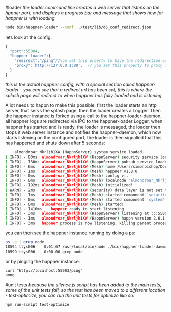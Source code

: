#loader
*the loader command line creates a web server that listens on the hppner port, and displays a progress bar and message that shows how far happner is with loading*

```bash
node bin/happner-loader --conf ../test/lib/d6_conf_redirect.json
```

lets look at the config:
```javascript
{
  "port":55004,
  "happner-loader":{
    "redirect":"/ping"//you set this proerty to have the redirection occur after handover has happened between the loader and the actual happner instance
    "proxy":'http://127.0.0.1:80',  // you set this property to proxy incoming requests to a different server, before handover
  }
}
````
*this is the actual happner config, with a special section caled happner-loader - you can see that a redirect url has been set, this is where the splash page will redirect to when happner has fully loaded and is listening*


A lot needs to happn to make this possible, first the loader starts an http server, that servs the splash page, then the loader creates a Logger. 
Then the happner instance is forked using a call to the happner-loader-daemon, all happner logs are redirected via IPC to the happner-loader Logger, when happner has started and is ready, the loader is messaged, the loader then stops it web server instance and notifies the happner-daemon, which now starts listening on the configured port, the loader is then signalled that this has happened and shuts down after 5 seconds:

```bash
	almondroar_Nkrljh1XW (HappnServer) system service loaded.
[ INFO] - 80ms	almondroar_Nkrljh1XW (HappnServer) security service loaded.
[ INFO] - 130ms	almondroar_Nkrljh1XW (HappnServer) pubsub service loaded.
[ INFO] - 6ms	almondroar_Nkrljh1XW (Mesh) home /Users/simonbishop/Documents/Projects/happner/bin
[ INFO] - 1ms	almondroar_Nkrljh1XW (Mesh) happner v1.8.0
[ INFO] - 0ms	almondroar_Nkrljh1XW (Mesh) config v..
[ INFO] - 0ms	almondroar_Nkrljh1XW (Mesh) localnode 'almondroar_Nkrljh1XW' at pid 30606
[ INFO] - 192ms	almondroar_Nkrljh1XW (Mesh) initialized!
[ WARN] - 2ms	almondroar_Nkrljh1XW (security) data layer is not set to secure in config
[ INFO] - 1ms	almondroar_Nkrljh1XW (Mesh) started component 'security'
[ INFO] - 0ms	almondroar_Nkrljh1XW (Mesh) started component 'system'
[ INFO] - 0ms	almondroar_Nkrljh1XW (Mesh) started!
[ INFO] - 1410ms	happner ready to start listening
[ INFO] - 3ms	almondroar_Nkrljh1XW (HappnServer) listening at :::55004
[ INFO] - 1ms	almondroar_Nkrljh1XW (HappnServer) happn version 2.6.1
[ INFO] - 3ms	happner process is now listening, killing parent process in 5 seconds
```

you can then see the happner instance running by doing a ps:

```bash
ps -e | grep node
18594 ttys006    0:01.67 /usr/local/bin/node ./bin/happner-loader-daemon --conf ../test/lib/test_conf.json
18599 ttys006    0:00.00 grep node
```

or by pinging the happner instance:

```
curl "http://localhost:55003/ping"
pong
```

#unit tests
*because the silence.js script has been added to the main tests, some of the unit tests fail, so the test has been moved to a different location - test-optimize, you can run the unit tests for optimize like so:*
```bash
npm run-script test-optimize
```

